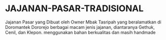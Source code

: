 # JAJANAN-PASAR-TRADISIONAL
Jajanan Pasar yang Dibuat oleh Owner Mbak Tasripah yang beralamatkan di Doromantek Dororejo berbagai macam jenis jajanan, diantaranya Gethuk, Cenil, dan Klepon. menggunakan bahan berkualitas dan masih handmade
